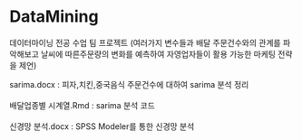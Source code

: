 # DataMining
데이터마이닝 전공 수업 팀 프로젝트
(여러가지 변수들과 배달 주문건수와의 관계를 파악해보고 날씨에 따른주문량의 변화를 예측하여 자영업자들이 활용 가능한 마케팅 전략을 제언)


sarima.docx : 피자,치킨,중국음식 주문건수에 대하여 sarima 분석 정리
<br><br>배달업종별 시계열.Rmd : sarima 분석 코드
<br><br>신경망 분석.docx : SPSS Modeler를 통한 신경망 분석 
